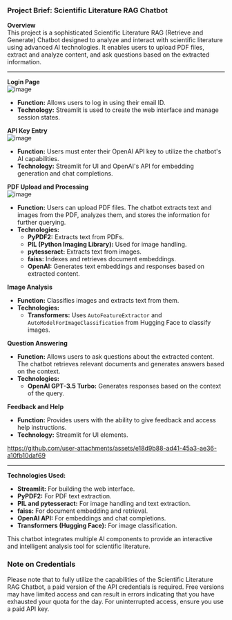 ### Project Brief: Scientific Literature RAG Chatbot

**Overview**  
This project is a sophisticated Scientific Literature RAG (Retrieve and Generate) Chatbot designed to analyze and interact with scientific literature using advanced AI technologies. It enables users to upload PDF files, extract and analyze content, and ask questions based on the extracted information.

---

**Login Page**  
![image](https://github.com/user-attachments/assets/0d5905c0-5b7d-425f-b801-d094cdb661c5)

- **Function:** Allows users to log in using their email ID.
- **Technology:** Streamlit is used to create the web interface and manage session states.

**API Key Entry**  
![image](https://github.com/user-attachments/assets/2c4aaf45-8efb-4829-b8ca-060d0330af5d)

- **Function:** Users must enter their OpenAI API key to utilize the chatbot's AI capabilities.
- **Technology:** Streamlit for UI and OpenAI's API for embedding generation and chat completions.

**PDF Upload and Processing**  
![image](https://github.com/user-attachments/assets/11d49920-a5a1-4d34-8405-2c9d928780a1)

- **Function:** Users can upload PDF files. The chatbot extracts text and images from the PDF, analyzes them, and stores the information for further querying.
- **Technologies:** 
  - **PyPDF2:** Extracts text from PDFs.
  - **PIL (Python Imaging Library):** Used for image handling.
  - **pytesseract:** Extracts text from images.
  - **faiss:** Indexes and retrieves document embeddings.
  - **OpenAI:** Generates text embeddings and responses based on extracted content.

**Image Analysis**  
- **Function:** Classifies images and extracts text from them.
- **Technologies:** 
  - **Transformers:** Uses `AutoFeatureExtractor` and `AutoModelForImageClassification` from Hugging Face to classify images.

**Question Answering**  
- **Function:** Allows users to ask questions about the extracted content. The chatbot retrieves relevant documents and generates answers based on the context.
- **Technologies:**
  - **OpenAI GPT-3.5 Turbo:** Generates responses based on the context of the query.

**Feedback and Help**  
- **Function:** Provides users with the ability to give feedback and access help instructions.
- **Technology:** Streamlit for UI elements.



https://github.com/user-attachments/assets/e18d9b88-ad41-45a3-ae36-a10fb10daf69



---

**Technologies Used:**
- **Streamlit:** For building the web interface.
- **PyPDF2:** For PDF text extraction.
- **PIL and pytesseract:** For image handling and text extraction.
- **faiss:** For document embedding and retrieval.
- **OpenAI API:** For embeddings and chat completions.
- **Transformers (Hugging Face):** For image classification.

This chatbot integrates multiple AI components to provide an interactive and intelligent analysis tool for scientific literature.

### Note on Credentials

Please note that to fully utilize the capabilities of the Scientific Literature RAG Chatbot, a paid version of the API credentials is required. Free versions may have limited access and can result in errors indicating that you have exhausted your quota for the day. For uninterrupted access, ensure you use a paid API key.
